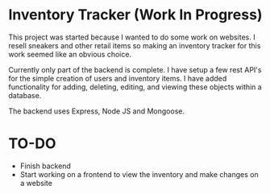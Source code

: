 # Inventory Tracker (Work In Progress)

This project was started because I wanted to do some work on websites. I resell sneakers and other retail items so
making an inventory tracker for this work seemed like an obvious choice.

Currently only part of the backend is complete. I have setup a few rest API's for the simple creation of users and
inventory items. I have added functionality for adding, deleting, editing, and viewing these objects within a database.

The backend uses Express, Node JS and Mongoose.

# TO-DO
  - Finish backend
  - Start working on a frontend to view the inventory and make changes on a website
